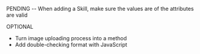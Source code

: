 PENDING
-- When adding a Skill, make sure the values are of the attributes are valid

OPTIONAL
- Turn image uploading process into a method
- Add double-checking format with JavaScript